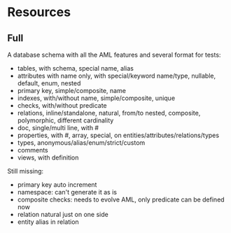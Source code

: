 # Resources

## Full

A database schema with all the AML features and several format for tests:

- tables, with schema, special name, alias
- attributes with name only, with special/keyword name/type, nullable, default, enum, nested
- primary key, simple/composite, name
- indexes, with/without name, simple/composite, unique
- checks, with/without predicate
- relations, inline/standalone, natural, from/to nested, composite, polymorphic, different cardinality
- doc, single/multi line, with #
- properties, with #, array, special, on entities/attributes/relations/types
- types, anonymous/alias/enum/strict/custom
- comments
- views, with definition

Still missing:

- primary key auto increment
- namespace: can't generate it as is
- composite checks: needs to evolve AML, only predicate can be defined now
- relation natural just on one side
- entity alias in relation
